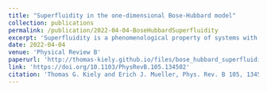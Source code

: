 ```yaml
---
title: "Superfluidity in the one-dimensional Bose-Hubbard model"
collection: publications
permalink: /publication/2022-04-04-BoseHubbardSuperfluidity
excerpt: 'Superfluidity is a phenomenological property of systems with bosonic excitations that can loosely be understood as having zero viscosity. In three dimensions, systems that exhibit superfluidity often also exhibit phase coherence across macroscopic length scales, which is known as Bose-Einstein condensation. If the system is one-dimensional, however, strong quantum fluctuations destabilize such phase coherence -- this is known as the Mermin-Wagner effect. Nonetheless, as we argue in this paper, superfluid phenomenology can persist. We study a paradigmatic strongly-interacting bosonic system, the 1D Bose-Hubbard model, using infinite tensor network techniques. We map out the superfluid density across the zero-temperature phase diagram and relate it to the Luttinger parameters.'
date: 2022-04-04
venue: 'Physical Review B'
paperurl: 'http://thomas-kiely.github.io/files/bose_hubbard_superfluidity_paper.pdf'
link: 'https://doi.org/10.1103/PhysRevB.105.134502'
citation: 'Thomas G. Kiely and Erich J. Mueller, Phys. Rev. B 105, 134502 (2022)'
---
```

<!-- This paper is about the number 1. The number 2 is left for future work.

[Download paper here](http://academicpages.github.io/files/paper1.pdf)

Recommended citation: T. G. Kiely and Erich J. Mueller, Phys. Rev. B 104, 165143 (2021) -->